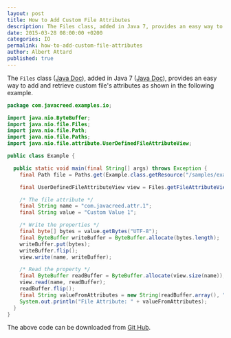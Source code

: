 ```yaml
---
layout: post
title: How to Add Custom File Attributes
description: The Files class, added in Java 7, provides an easy way to add and retrieve custom file's attributes
date: 2015-03-28 08:00:00 +0200
categories: IO
permalink: how-to-add-custom-file-attributes
author: Albert Attard
published: true
---
```


The `Files` class ([Java Doc](http://docs.oracle.com/javase/7/docs/api/java/nio/file/Files.html)), added in Java 7 ([Java Doc](http://docs.oracle.com/javase/7/docs/api/)), provides an easy way to add and retrieve custom file's attributes as shown in the following example.

```java
package com.javacreed.examples.io;

import java.nio.ByteBuffer;
import java.nio.file.Files;
import java.nio.file.Path;
import java.nio.file.Paths;
import java.nio.file.attribute.UserDefinedFileAttributeView;

public class Example {

  public static void main(final String[] args) throws Exception {
    final Path file = Paths.get(Example.class.getResource("/samples/example.txt").toURI()).toAbsolutePath();

    final UserDefinedFileAttributeView view = Files.getFileAttributeView(file, UserDefinedFileAttributeView.class);

    /* The file attribute */
    final String name = "com.javacreed.attr.1";
    final String value = "Custom Value 1";

    /* Write the properties */
    final byte[] bytes = value.getBytes("UTF-8");
    final ByteBuffer writeBuffer = ByteBuffer.allocate(bytes.length);
    writeBuffer.put(bytes);
    writeBuffer.flip();
    view.write(name, writeBuffer);

    /* Read the property */
    final ByteBuffer readBuffer = ByteBuffer.allocate(view.size(name));
    view.read(name, readBuffer);
    readBuffer.flip();
    final String valueFromAttributes = new String(readBuffer.array(), "UTF-8");
    System.out.println("File Attribute: " + valueFromAttributes);
  }
}
```

The above code can be downloaded from [Git Hub](https://github.com/javacreed/how-to-add-custom-file-attributes).
